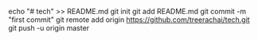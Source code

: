 echo "# tech" >> README.md
git init
git add README.md
git commit -m "first commit"
git remote add origin https://github.com/treerachai/tech.git
git push -u origin master
